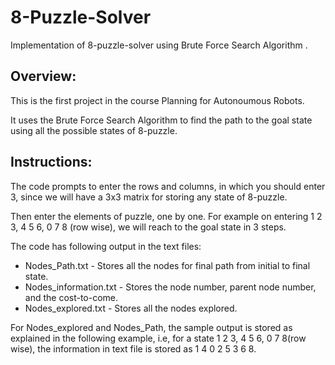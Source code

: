 # 8-Puzzle-Solver
Implementation of 8-puzzle-solver using Brute Force Search Algorithm .

## Overview:
This is the first project in the course Planning for Autonoumous Robots.

It uses the Brute Force Search Algorithm to find the path to the goal state using all the possible states of 8-puzzle.

## Instructions:
The code prompts to enter the rows and columns, in which you should enter 3, since we will have a 3x3 matrix for storing any state of 8-puzzle.

Then enter the elements of puzzle, one by one. For example on entering 1 2 3, 4 5 6, 0 7 8 (row wise), we will reach to the goal state in 3 steps.

The code has following output in the text files:

- Nodes_Path.txt - Stores all the nodes for final path from initial to final state. 
- Nodes_information.txt - Stores the node number, parent node number, and the cost-to-come.
- Nodes_explored.txt - Stores all the nodes explored.

For Nodes_explored and Nodes_Path, the sample output is stored as explained in the following example, i.e, for a state 1 2 3, 4 5 6, 0 7 8(row wise), the information in text file is stored as 1 4 0 2 5 3 6 8.
